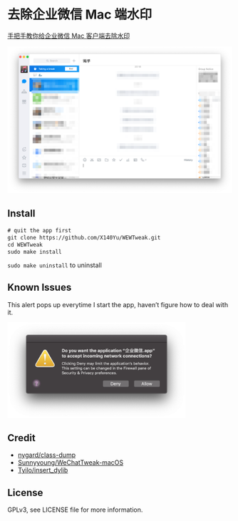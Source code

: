 # 去除企业微信 Mac 端水印

[手把手教你给企业微信 Mac 客户端去除水印](https://zhaoxinyu.me/2018-11-24-crack-wew/)

<img src="images/1.png" width="700"/>

## Install

```shell
# quit the app first
git clone https://github.com/X140Yu/WEWTweak.git
cd WEWTweak
sudo make install
```

`sudo make uninstall` to uninstall

## Known Issues

This alert pops up everytime I start the app, haven’t figure how to deal with it. 

<img src="images/3.png" width="400"/>

## Credit

- [nygard/class-dump](https://github.com/nygard/class-dump)
- [Sunnyyoung/WeChatTweak-macOS](https://github.com/Sunnyyoung/WeChatTweak-macOS)
- [Tyilo/insert_dylib](https://github.com/Tyilo/insert_dylib)

## License

GPLv3, see LICENSE file for more information.

